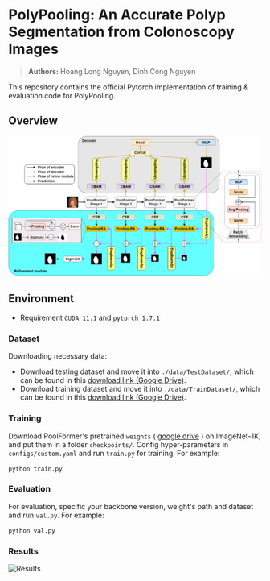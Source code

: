 # PolyPooling: An Accurate Polyp Segmentation from Colonoscopy Images
> **Authors:** 
> Hoang Long Nguyen, 
> Dinh Cong Nguyen

This repository contains the official Pytorch implementation of training & evaluation code for PolyPooling.

## Overview

![Results](images/architecture.png "Results")

## Environment

- Requirement `CUDA 11.1` and `pytorch 1.7.1`

### Dataset

Downloading necessary data:

- Download testing dataset and move it into `./data/TestDataset/`, which can be found in this [download link (Google Drive)](https://drive.google.com/file/d/1o8OfBvYE6K-EpDyvzsmMPndnUMwb540R/view).
- Download training dataset and move it into `./data/TrainDataset/`, which can be found in this [download link (Google Drive)](https://drive.google.com/file/d/1lODorfB33jbd-im-qrtUgWnZXxB94F55/view).

### Training

Download PoolFormer's pretrained `weights`
(
[google drive](https://drive.google.com/drive/folders/1b7bwrInTW4VLEm27YawHOAMSMikga2Ia?usp=sharing)
) on ImageNet-1K, and put them in a folder `checkpoints/`.
Config hyper-parameters in `configs/custom.yaml` and run `train.py` for training. For example:

```
python train.py
```

### Evaluation

For evaluation, specific your backbone version, weight's path and dataset and run `val.py`. For example:

```
python val.py
```
### Results

![Results](images/results.png "Results")